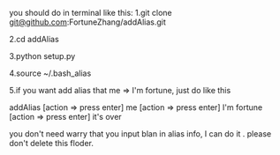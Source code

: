 you should do in terminal like this:
1.git clone git@github.com:FortuneZhang/addAlias.git

2.cd addAlias

3.python setup.py

4.source ~/.bash_alias

5.if you want add alias that me => I'm fortune, just do like this 

addAlias [action => press enter]
me [action => press enter]
I'm fortune [action => press enter]
it's over

you don't need warry that you input blan in alias info, I can do it . 
please don't delete this floder.

